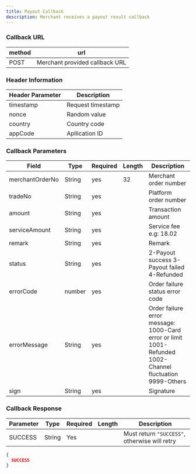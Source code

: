 ```yaml
---
title: Payout Callback
description: Merchant receives a payout result callback
---
```


### Callback URL

| method | url                            |
| ------ | ------------------------------ |
| POST   | Merchant provided callback URL |

### Header Information

| Header Parameter | Description       |
| ---------------- |-------------------|
| timestamp        | Request timestamp |
| nonce            | Random value      |
| country          | Country code      |
| appCode          | Apllication ID    |

### Callback Parameters

| Field           | Type   | Required | Length | Description                                                                                              |
| --------------- | ------ | -------- | ------ | -------------------------------------------------------------------------------------------------------- |
| merchantOrderNo | String | yes      | 32     | Merchant order number                                                                                    |
| tradeNo         | String | yes      |        | Platform order number                                                                                    |
| amount          | String | yes      |        | Transaction amount                                                                                       |
| serviceAmount   | String | yes      |        | Service fee e.g: 18.02                                                                                   |
| remark          | String | yes      |        | Remark                                                                                                   |
| status          | String | yes      |        | 2-Payout success 3-Payout failed 4-Refunded                                                              |
| errorCode       | number | yes      |        | Order failure status error code                                                                          |
| errorMessage    | String | yes      |        | Order failure error message: 1000-Card error or limit 1001-Refunded 1002-Channel fluctuation 9999-Others |
| sign            | String | yes      |        | Signature                                                                                                |

### Callback Response

| Parameter | Type   | Required | Length | Description                                   |
| --------- | ------ | -------- | ------ | --------------------------------------------- |
| SUCCESS   | String | Yes      |        | Must return `"SUCCESS"`, otherwise will retry |

```json title= Callback Response
{
  SUCCESS
}
```